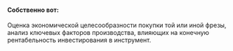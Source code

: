 #### Собственно вот:
Оценка экономической целесообразности покупки той или иной фрезы, анализ ключевых факторов производства, влияющих на конечную рентабельность инвестирования в инструмент.

